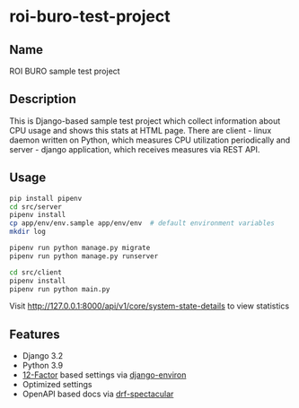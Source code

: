 # roi-buro-test-project

## Name
ROI BURO sample test project

## Description
This is Django-based sample test project which collect information about CPU usage and shows this stats at HTML page.
There are client - linux daemon written on Python, which measures CPU utilization periodically and server - django application, which receives measures via REST API.

## Usage

```sh
pip install pipenv
cd src/server
pipenv install
cp app/env/env.sample app/env/env  # default environment variables
mkdir log
```

```sh
pipenv run python manage.py migrate
pipenv run python manage.py runserver
```

```sh
cd src/client
pipenv install
pipenv run python main.py
```

Visit http://127.0.0.1:8000/api/v1/core/system-state-details to view statistics

## Features

-   Django 3.2
-   Python 3.9
-   [12-Factor](http://12factor.net/) based settings via [django-environ](https://github.com/joke2k/django-environ)
-   Optimized settings
-   OpenAPI based docs via [drf-spectacular](https://github.com/tfranzel/drf-spectacular)